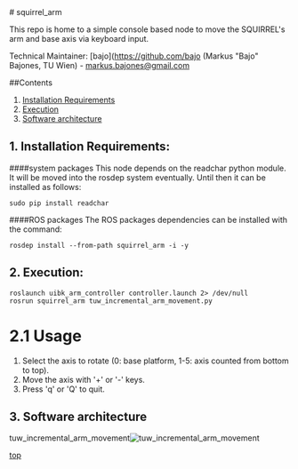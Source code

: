 <a id="top"/> 
# squirrel_arm

This repo is home to a simple console based node to move the SQUIRREL's arm and base axis via keyboard input.

Technical Maintainer: [bajo](https://github.com/bajo (Markus "Bajo" Bajones, TU Wien) - markus.bajones@gmail.com

##Contents

1. <a href="#1--installation-requirements">Installation Requirements</a>
2. <a href="#2--execution">Execution</a>
3. <a href="#3--software-architecture">Software architecture</a>


## 1. Installation Requirements: <a id="1--installation-requirements"/> 

####system packages
This node depends on the readchar python module. It will be moved into the 
rosdep system eventually. Until then it can be installed as follows:

```
sudo pip install readchar
```

####ROS packages
The ROS packages dependencies can be installed with the command:
```
rosdep install --from-path squirrel_arm -i -y
```
## 2. Execution: <a id="2--execution"/> 
```
roslaunch uibk_arm_controller controller.launch 2> /dev/null
rosrun squirrel_arm tuw_incremental_arm_movement.py
```

# 2.1 Usage

1. Select the axis to rotate (0: base platform, 1-5: axis counted from bottom to top).
2. Move the axis with '+' or '-' keys.
3. Press 'q' or 'Q' to quit.


## 3. Software architecture <a id="3--software-architecture"/> 

tuw_incremental_arm_movement![tuw_incremental_arm_movement](tuw_incremental_arm_movement.png "Architecture tuw_incremental_arm_movement")

<a href="#top">top</a>
